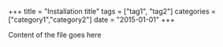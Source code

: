 +++
title     = "Installation title"
tags    = ["tag1", "tag2"]
categories  = ["category1","category2"]
date    = "2015-01-01"
+++

Content of the file goes here
